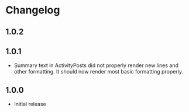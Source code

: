 # Changelog

## 1.0.2

## 1.0.1

* Summary text in ActivityPosts did not properly render new lines and other
    formatting. It should now render most basic formatting properly.

## 1.0.0

* Initial release
